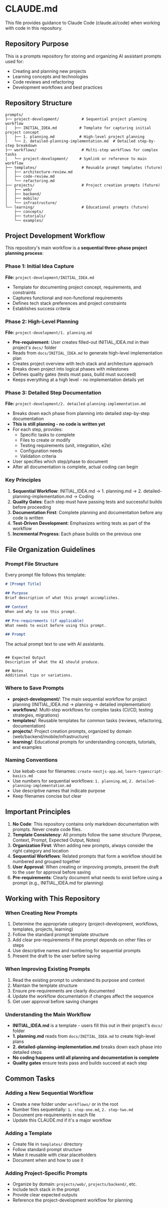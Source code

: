 # CLAUDE.md

This file provides guidance to Claude Code (claude.ai/code) when working with code in this repository.

## Repository Purpose

This is a prompts repository for storing and organizing AI assistant prompts used for:
- Creating and planning new projects
- Learning concepts and technologies
- Code reviews and refactoring
- Development workflows and best practices

## Repository Structure

```
prompts/
├── project-development/          # Sequential project planning workflow
│   ├── INITIAL_IDEA.md          # Template for capturing initial project concept
│   ├── 1. planning.md           # High-level project planning
│   └── 2. detailed-planning-implementation.md  # Detailed step-by-step breakdown
├── workflows/                    # Multi-step workflows for complex tasks
│   └── project-development/     # Symlink or reference to main workflow
├── templates/                    # Reusable prompt templates (future)
│   ├── architecture-review.md
│   ├── code-review.md
│   └── refactoring.md
├── projects/                     # Project creation prompts (future)
│   ├── web/
│   ├── backend/
│   ├── mobile/
│   └── infrastructure/
└── learning/                     # Educational prompts (future)
    ├── concepts/
    ├── tutorials/
    └── examples/
```

## Project Development Workflow

This repository's main workflow is a **sequential three-phase project planning process**:

### Phase 1: Initial Idea Capture
**File:** `project-development/INITIAL_IDEA.md`
- Template for documenting project concept, requirements, and constraints
- Captures functional and non-functional requirements
- Defines tech stack preferences and project constraints
- Establishes success criteria

### Phase 2: High-Level Planning
**File:** `project-development/1. planning.md`
- **Pre-requirement:** User creates filled-out INITIAL_IDEA.md in their project's `docs/` folder
- Reads from `docs/INITIAL_IDEA.md` to generate high-level implementation plan
- Creates project overview with tech stack and architecture approach
- Breaks down project into logical phases with milestones
- Defines quality gates (tests must pass, build must succeed)
- Keeps everything at a high level - no implementation details yet

### Phase 3: Detailed Step Documentation
**File:** `project-development/2. detailed-planning-implementation.md`
- Breaks down each phase from planning into detailed step-by-step documentation
- **This is still planning - no code is written yet**
- For each step, provides:
  - Specific tasks to complete
  - Files to create or modify
  - Testing requirements (unit, integration, e2e)
  - Configuration needs
  - Validation criteria
- User specifies which step/phase to document
- After all documentation is complete, actual coding can begin

### Key Principles

1. **Sequential Workflow**: INITIAL_IDEA.md → 1. planning.md → 2. detailed-planning-implementation.md → Coding
2. **Quality Gates**: Each step must have passing tests and successful builds before proceeding
3. **Documentation First**: Complete planning and documentation before any code is written
4. **Test-Driven Development**: Emphasizes writing tests as part of the workflow
5. **Incremental Progress**: Each phase builds on the previous one

## File Organization Guidelines

### Prompt File Structure
Every prompt file follows this template:
```markdown
# [Prompt Title]

## Purpose
Brief description of what this prompt accomplishes.

## Context
When and why to use this prompt.

## Pre-requirements (if applicable)
What needs to exist before using this prompt.

## Prompt
```
The actual prompt text to use with AI assistants.
```

## Expected Output
Description of what the AI should produce.

## Notes
Additional tips or variations.
```

### Where to Save Prompts

- **project-development/**: The main sequential workflow for project planning (INITIAL_IDEA.md → planning → detailed implementation)
- **workflows/**: Multi-step workflows for complex tasks (CI/CD, testing strategies, migrations)
- **templates/**: Reusable templates for common tasks (reviews, refactoring, documentation)
- **projects/**: Project creation prompts, organized by domain (web/backend/mobile/infrastructure)
- **learning/**: Educational prompts for understanding concepts, tutorials, and examples

### Naming Conventions

- Use kebab-case for filenames: `create-nextjs-app.md`, `learn-typescript-basics.md`
- Use numbers for sequential workflows: `1. planning.md`, `2. detailed-planning-implementation.md`
- Use descriptive names that indicate purpose
- Keep filenames concise but clear

## Important Principles

1. **No Code**: This repository contains only markdown documentation with prompts. Never create code files.
2. **Template Consistency**: All prompts follow the same structure (Purpose, Context, Prompt, Expected Output, Notes)
3. **Organization First**: When adding new prompts, always consider the right category and location
4. **Sequential Workflows**: Related prompts that form a workflow should be numbered and grouped together
5. **User Approval**: When creating or improving prompts, present the draft to the user for approval before saving
6. **Pre-requirements**: Clearly document what needs to exist before using a prompt (e.g., INITIAL_IDEA.md for planning)

## Working with This Repository

### When Creating New Prompts
1. Determine the appropriate category (project-development, workflows, templates, projects, learning)
2. Follow the standard prompt template structure
3. Add clear pre-requirements if the prompt depends on other files or steps
4. Use descriptive names and numbering for sequential prompts
5. Present the draft to the user before saving

### When Improving Existing Prompts
1. Read the existing prompt to understand its purpose and context
2. Maintain the template structure
3. Ensure pre-requirements are clearly documented
4. Update the workflow documentation if changes affect the sequence
5. Get user approval before saving changes

### Understanding the Main Workflow
- **INITIAL_IDEA.md** is a template - users fill this out in their project's `docs/` folder
- **1. planning.md** reads from `docs/INITIAL_IDEA.md` to create high-level plans
- **2. detailed-planning-implementation.md** breaks down each phase into detailed steps
- **No coding happens until all planning and documentation is complete**
- **Quality gates** ensure tests pass and builds succeed at each step

## Common Tasks

### Adding a New Sequential Workflow
- Create a new folder under `workflows/` or in the root
- Number files sequentially: `1. step-one.md`, `2. step-two.md`
- Document pre-requirements in each file
- Update this CLAUDE.md if it's a major workflow

### Adding a Template
- Create file in `templates/` directory
- Follow standard prompt structure
- Make it reusable with clear placeholders
- Document when and how to use it

### Adding Project-Specific Prompts
- Organize by domain: `projects/web/`, `projects/backend/`, etc.
- Include tech stack in the prompt
- Provide clear expected outputs
- Reference the project-development workflow for planning
